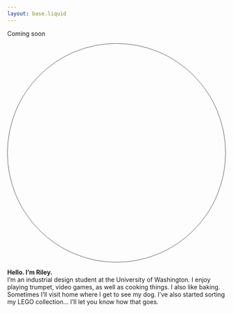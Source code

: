 ```yaml
---
layout: base.liquid
---
```


Coming soon

<svg width="754" height="754" viewBox="0 0 754 754" fill="none" xmlns="http://www.w3.org/2000/svg">
<circle cx="377" cy="377" r="376.5" stroke="black"/>
</svg>


<strong>Hello. I’m Riley.</strong><br />
I’m an industrial design student at the University of
Washington. I enjoy playing trumpet, video games, as
well as cooking things. I also like baking. Sometimes
I’ll visit home where I get to see my dog. I’ve also
started sorting my LEGO collection... I’ll let you know
how that goes.

